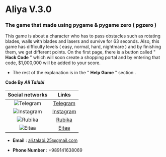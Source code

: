 # Aliya V.3.0

### The game that made using pygame & pygame zero ( pgzero )

This game is about a character who has to pass obstacles such as rotating blades, walls with blades and lasers and survive for 63 seconds. Also, this game has difficulty levels ( easy, normal, hard, nightmare ) and by finishing them, we get different points.
On the first page, there is a button called " **Hack Code** " which will soon create a shopping portal and by entering that code, $1,000,000 will be added to your score.

* The rest of the explanation is in the " **Help Game** " section .

**Code By ***Ali Talabi*****

|                        Social networks                         |                      Links                      |
|:--------------------------------------------------------------:|:-----------------------------------------------:|
| ![Telegram](https://s30.picofile.com/file/8472888300/tme.png)  |        [Telegram](https://t.me/None_300)        |
| ![Instagram](https://s31.picofile.com/file/8472888334/ins.png) | [Instagram](https://www.instagram.com/ali.tlb0) |
| ![Rubika](https://s31.picofile.com/file/8472888342/rubika.png) |     [Rubika](https://rubika.ir/Ali_talabi)      |
|  ![Eitaa](https://s30.picofile.com/file/8472888350/eitaa.png)  |      [Eitaa](https://eitaa.com/s/Ali_tlb0)      |

* **Email** : ali.talabi.25@gmail.com

* **Phone Number** : +989141638069

